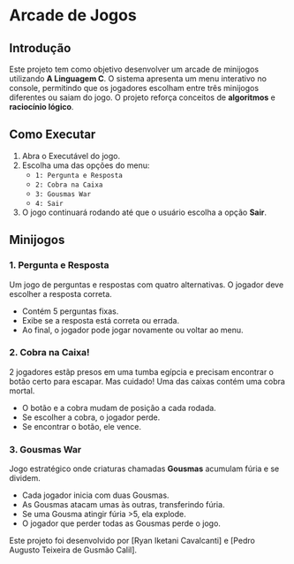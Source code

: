# Arcade de Jogos

## Introdução
Este projeto tem como objetivo desenvolver um arcade de minijogos utilizando **A Linguagem C**. O sistema apresenta um menu interativo no console, permitindo que os jogadores escolham entre três minijogos diferentes ou saiam do jogo. O projeto reforça conceitos de **algoritmos** e **raciocínio lógico**.

## Como Executar
1. Abra o Executável do jogo.
2. Escolha uma das opções do menu:
   - `1: Pergunta e Resposta`
   - `2: Cobra na Caixa`
   - `3: Gousmas War`
   - `4: Sair`
3. O jogo continuará rodando até que o usuário escolha a opção **Sair**.

## Minijogos
### 1. Pergunta e Resposta
Um jogo de perguntas e respostas com quatro alternativas. O jogador deve escolher a resposta correta.
- Contém 5 perguntas fixas.
- Exibe se a resposta está correta ou errada.
- Ao final, o jogador pode jogar novamente ou voltar ao menu.

### 2. Cobra na Caixa!
2 jogadores estãp presos em uma tumba egípcia e precisam encontrar o botão certo para escapar. Mas cuidado! Uma das caixas contém uma cobra mortal.
- O botão e a cobra mudam de posição a cada rodada.
- Se escolher a cobra, o jogador perde.
- Se encontrar o botão, ele vence.

### 3. Gousmas War
Jogo estratégico onde criaturas chamadas **Gousmas** acumulam fúria e se dividem.
- Cada jogador inicia com duas Gousmas.
- As Gousmas atacam umas às outras, transferindo fúria.
- Se uma Gousma atingir fúria >5, ela explode.
- O jogador que perder todas as Gousmas perde o jogo.


Este projeto foi desenvolvido por [Ryan Iketani Cavalcanti] e [Pedro Augusto Teixeira de Gusmão Calil].
